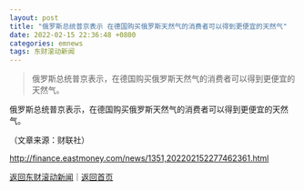 ```yaml
---
layout: post
title: "俄罗斯总统普京表示 在德国购买俄罗斯天然气的消费者可以得到更便宜的天然气"
date: 2022-02-15 22:36:48 +0800
categories: emnews
tags: 东财滚动新闻
---
```

> 俄罗斯总统普京表示，在德国购买俄罗斯天然气的消费者可以得到更便宜的天然气。

<p>俄罗斯总统普京表示，在德国购买俄罗斯天然气的消费者可以得到更便宜的天然气。</p><p class="em_media">（文章来源：财联社）</p>

<http://finance.eastmoney.com/news/1351,202202152277462361.html>

[返回东财滚动新闻](//finews.withounder.com/emnews/)｜[返回首页](//finews.withounder.com/)